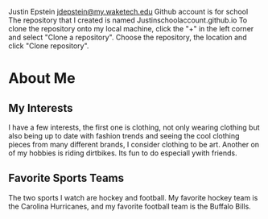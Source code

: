Justin Epstein jdepstein@my.waketech.edu 
Github account is for school
The repository that I created is named Justinschoolaccount.github.io
To clone the repository onto my local machine, click the "+" in the left corner and select "Clone a repository". Choose the repository, the location and click "Clone repository".
# About Me 
## My Interests 
I have a few interests, the first one is clothing, not only wearing clothing but also being up to date with fashion trends and seeing the cool clothing pieces from many different brands, I consider clothing to be art. Another on of my hobbies is riding dirtbikes. Its fun to do especiall ywith friends. 
## Favorite Sports Teams 
The two sports I watch are hockey and football. My favorite hockey team is the Carolina Hurricanes, and my favorite football team is the Buffalo Bills. 

